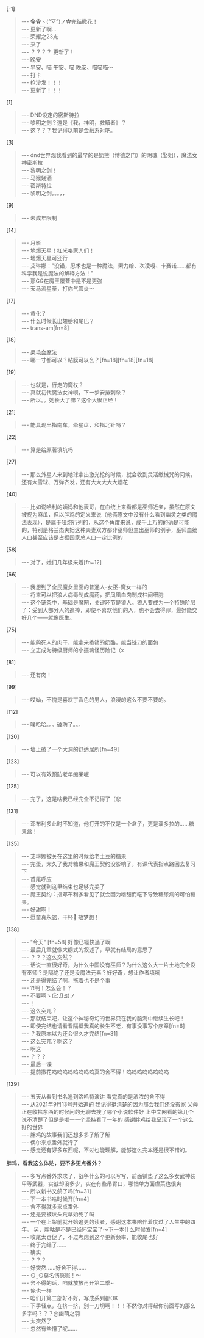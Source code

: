 
[-1] 
>--- ✿✿ヽ(°▽°)ノ✿完结撒花！<br>
>--- 更新了啊...<br>
>--- 荣耀之23点<br>
>--- 来了<br>
>--- ？？？？
更新了！<br>
>--- 晚安<br>
>--- 早安、喵 午安、喵 晚安、喵喵喵～<br>
>--- 打卡<br>
>--- 抢沙发！！！<br>
>--- 更新了！！！<br>

[1] 
>--- DND设定的密斯特拉<br>
>--- 黎明之劍？還是《我，神明，救贖者》？<br>
>--- 这？？？我记得以前是金融系对吧。<br>

[3] 
>--- dnd世界观我看到的最早的是奶熊（博德之门）的阴魂（娶姐），魔法女神密斯拉<br>
>--- 黎明之剑！<br>
>--- 马猴烧酒<br>
>--- 密斯特拉<br>
>--- 黎明之剑。。。，，<br>

[9] 
>--- 未成年限制<br>

[14] 
>--- 月影<br>
>--- 地爆天星！扛米咯家人们！<br>
>--- 地爆天星可还行<br>
>--- 艾琳娜："没错，忍术也是一种魔法，索力给、次凌嘎、卡赛诺......都有科学我是说魔法的解释方法！"<br>
>--- 那GG在魔王覆蓋中是不是更強<br>
>--- 天马流星拳，打你气管炎～<br>

[17] 
>--- 黄化？<br>
>--- 什么时候长出翅膀和尾巴？<br>
>--- trans-am[fn=8]<br>

[18] 
>--- 呆毛会魔法<br>
>--- 哪一寸都可以？粘膜可以么？[fn=18][fn=18][fn=18]<br>

[19] 
>--- 也就是，行走的魔杖？<br>
>--- 真就初代魔法女神呗，下一步安排刺杀？<br>
>--- 所以。。她长大了嘛？这个大很正经！<br>

[21] 
>--- 能具现出指南车，牵星盘，和指北针吗？<br>

[22] 
>--- 算是给原著填坑吗<br>

[27] 
>--- 那么外星人来到地球拿出激光枪的时候，就会收到灵活缴械咒的问候，还有大雪球、万弹齐发，还有大大大大大烟花<br>

[40] 
>--- 比如说哈利的姨妈和他表哥，在血统上来看都是巫师近亲，虽然在原文被视为麻瓜，但以胖鸡的定义来说（他俩原文中没有什么看到幽灵之类的魔法表现），是属于哑炮行列的，从这个角度来说，成千上万的的确是可能的，特别是格兰杰夫妇这种夫妻双方都非巫师但生出巫师的例子，巫师血统人口甚至应该是占据国家总人口一定比例的<br>

[58] 
>--- 对了，她们几年级来着[fn=12]<br>

[66] 
>--- 我想到了全民魔女里面的普通人-女巫-魔女一样的<br>
>--- 将来可以把狼人病毒制成魔药，把凤凰血肉制成柱间细胞<br>
>--- 这个链条中，基础是魔网，关键环节是狼人。狼人要成为一个特殊阶层了：受到大部分人的追捧，即使不喜欢他们的人，也不会去得罪，最好能交好几个——就像医生。<br>

[75] 
>--- 能齁死人的肉干，能拿来撬锁的奶酪，能当锉刀的面包<br>
>--- 立志成为特级厨师的小摄魂怪历险记（x<br>

[81] 
>--- 还有肉！<br>

[99] 
>--- 哎呦，不愧是喜欢丁香色的男人，浪漫的这么不要不要的。<br>

[112] 
>--- 噗哈哈。。。破防了。。。<br>

[120] 
>--- 墙上破了一个大洞的舒适居所[fn=49]<br>

[123] 
>--- 可以有效预防老年痴呆呢<br>

[125] 
>--- 完了，这是啥我已经完全不记得了（悲<br>

[131] 
>--- 邓布利多此时不知道，他打开的不仅是一个盒子，更是潘多拉的......糖果盒！<br>

[135] 
>--- 艾琳娜被关在这里的时候给老土豆的糖果<br>
>--- 完蛋，太久了我对糖果和魔王契约没影响了，有课代表指点路回去复习下<br>
>--- 首尾呼应<br>
>--- 感觉就到这里结束也足够完美了<br>
>--- 魔王契约：指邓布利多看见了就会因为嗜甜而吃下导致糖尿病的可怕糖果。<br>
>--- 好甜啊！<br>
>--- 愿童真永铭，干杯🍻 敬梦想！<br>

[138] 
>--- "今天" [fn=58] 好像已經快過了啊<br>
>--- 最后几章就像大纲式的叙述了，早就有结局的意思了<br>
>--- ？？？这么突然？<br>
>--- 话说一直很好奇，为什么中国没有巫师？为什么这么大一片土地完全没有巫师？是隔绝了还是没魔法元素？好好奇，想让作者填坑<br>
>--- 还是得完结了啊，拖着也不是个事<br>
>--- ?!啊！怎么会！？<br>
>--- 不要啊ヽ(≧Д≦)ノ<br>
>--- ！<br>
>--- 这么突兀？<br>
>--- 那就结束吧，让这个神秘奇幻的世界只在我的脑海中继续生长吧！<br>
>--- 即使完结也请看看隔壁我真的长生不老，有事没事写个序章[fn=6]<br>
>--- ？我原本以为还会很久才完结[fn=31]<br>
>--- 这么突兀？啊这？<br>
>--- 啊这<br>
>--- ？？？<br>
>--- 最后一课<br>
>--- 提前撒花呜呜呜呜呜呜呜呜真的舍不得！呜呜呜呜呜呜呜呜<br>

[139] 
>--- 五天从看到书名追到洛哈特演讲 看完真的是浓浓的舍不得<br>
>--- 从2021年9月13号开始追的 我记得挺清楚的因为那会我们还没搬家 父母正在收拾东西的时候闲的无聊去搜了哪个小说软件好 上中文网看的第几个说不清楚了但是是唯一一个坚持看了一年的 感谢胖鸡给我呈现了一个这么好的世界<br>
>--- 胖鸡的故事我们还想多多了解了解<br>
>--- 偶尔来点番外就行了<br>
>--- 感觉还有好多东西呢，不过也能理解，能够这么完本还是很不错的。




胖鸡，看我这么体贴，要不多更点番外？<br>
>--- 多写点番外求求了，战争什么的可以写写，前面铺垫了这么多女武神装甲等武器，实战却没多少，实在有些吊胃口，哪怕单方面虐菜也很爽<br>
>--- 所以新书又鸽了吗[fn=31]<br>
>--- 下一本书啥时候开[fn=4]<br>
>--- 舍不得就多来点番外<br>
>--- 还是要被坟头荒草奶死了吗<br>
>--- 一个在上架前就开始追更的读者，感谢这本书陪伴着度过了人生中的四年。
另，胖咕是不是已经怀宝宝了～下一本什么时候发[fn=4]<br>
>--- 收尾太仓促了，不过考虑到这个更新频率，能收尾也好<br>
>--- 终于完结了……<br>
>--- 确实<br>
>--- ？？？<br>
>--- 好突然……好舍不得……<br>
>--- ⊙ˍ⊙莫名伤感呢！～<br>
>--- 舍不得的话，咱就放放再开第二季~<br>
>--- 俺也一样<br>
>--- 咱们开第二部好不好，写成系列都OK<br>
>--- 下手轻点，在挤一挤，别一刀切啊！！！不然你对得起你前面写的那么多字吗？？？@幽萌之羽<br>
>--- 太突然了<br>
>--- 忽然有些懵了呢……<br>
